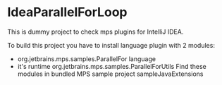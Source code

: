 # IdeaParallelForLoop
This is dummy project to check mps plugins for IntelliJ IDEA.

To build this project you have to install language plugin with 2 modules:
- org.jetbrains.mps.samples.ParallelFor language 
- it's runtime org.jetbrains.mps.samples.ParallelForUtils
Find these modules in bundled MPS sample project sampleJavaExtensions
